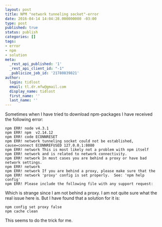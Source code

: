 ```yaml
---
layout: post
title: NPM "network tunneling socket"-error
date: 2016-04-14 14:04:28.000000000 -03:00
type: post
published: true
status: publish
categories: []
tags:
- error
- npm
- solution
meta:
  _rest_api_published: '1'
  _rest_api_client_id: "-1"
  _publicize_job_id: '21780839821'
author:
  login: tidlost
  email: tl.dr.mfw@gmail.com
  display_name: tidlost
  first_name: ''
  last_name: ''
---
```

Sometimes when I have tried to download npm-packages I have received the following error:
```
npm ERR! node v4.3.1
npm ERR! npm  v2.14.12
npm ERR! code ECONNRESET
npm ERR! network tunneling socket could not be established, cause=connect ECONNREFUSED 127.0.0.1:8080
npm ERR! network This is most likely not a problem with npm itself
npm ERR! network and is related to network connectivity.
npm ERR! network In most cases you are behind a proxy or have bad network settings.
npm ERR! network
npm ERR! network If you are behind a proxy, please make sure that the
npm ERR! network 'proxy' config is set properly.  See: 'npm help config'
npm ERR! Please include the following file with any support request:
```
Which is strange since I am not behind a proxy. I am not quite sure what the real issue here is. But I have found that a solution for it is:
```
npm config set proxy false
npm cache clean
```
This seems to do the trick for me.
